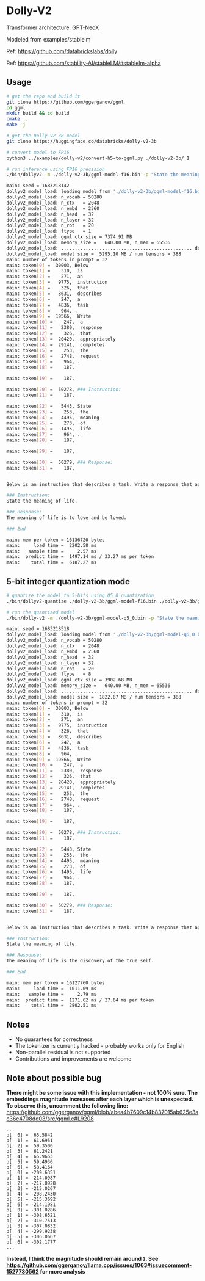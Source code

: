 # Dolly-V2

Transformer architecture: GPT-NeoX

Modeled from examples/stablelm

Ref: https://github.com/databrickslabs/dolly

Ref: https://github.com/stability-AI/stableLM/#stablelm-alpha

## Usage

```bash
# get the repo and build it
git clone https://github.com/ggerganov/ggml
cd ggml
mkdir build && cd build
cmake ..
make -j

# get the Dolly-V2 3B model
git clone https://huggingface.co/databricks/dolly-v2-3b

# convert model to FP16
python3 ../examples/dolly-v2/convert-h5-to-ggml.py ./dolly-v2-3b/ 1

# run inference using FP16 precision
./bin/dollyv2 -m ./dolly-v2-3b/ggml-model-f16.bin -p "State the meaning of life." -t 6 -n 64

main: seed = 1683218142
dollyv2_model_load: loading model from './dolly-v2-3b/ggml-model-f16.bin' - please wait ...
dollyv2_model_load: n_vocab = 50280
dollyv2_model_load: n_ctx   = 2048
dollyv2_model_load: n_embd  = 2560
dollyv2_model_load: n_head  = 32
dollyv2_model_load: n_layer = 32
dollyv2_model_load: n_rot   = 20
dollyv2_model_load: ftype   = 1
dollyv2_model_load: ggml ctx size = 7374.91 MB
dollyv2_model_load: memory_size =   640.00 MB, n_mem = 65536
dollyv2_model_load: ................................................ done
dollyv2_model_load: model size =  5295.10 MB / num tensors = 388
main: number of tokens in prompt = 32
main: token[0] =  30003, Below
main: token[1] =    310,  is
main: token[2] =    271,  an
main: token[3] =   9775,  instruction
main: token[4] =    326,  that
main: token[5] =   8631,  describes
main: token[6] =    247,  a
main: token[7] =   4836,  task
main: token[8] =    964, .
main: token[9] =  19566,  Write
main: token[10] =    247,  a
main: token[11] =   2380,  response
main: token[12] =    326,  that
main: token[13] =  20420,  appropriately
main: token[14] =  29141,  completes
main: token[15] =    253,  the
main: token[16] =   2748,  request
main: token[17] =    964, .
main: token[18] =    187, 

main: token[19] =    187, 

main: token[20] =  50278, ### Instruction:
main: token[21] =    187, 

main: token[22] =   5443, State
main: token[23] =    253,  the
main: token[24] =   4495,  meaning
main: token[25] =    273,  of
main: token[26] =   1495,  life
main: token[27] =    964, .
main: token[28] =    187, 

main: token[29] =    187, 

main: token[30] =  50279, ### Response:
main: token[31] =    187, 


Below is an instruction that describes a task. Write a response that appropriately completes the request.

### Instruction:
State the meaning of life.

### Response:
The meaning of life is to love and be loved.

### End

main: mem per token = 16136720 bytes
main:     load time =  2202.58 ms
main:   sample time =     2.57 ms
main:  predict time =  1497.14 ms / 33.27 ms per token
main:    total time =  6187.27 ms
```

## 5-bit integer quantization mode

```bash
# quantize the model to 5-bits using Q5_0 quantization
./bin/dollyv2-quantize ./dolly-v2-3b/ggml-model-f16.bin ./dolly-v2-3b/ggml-model-q5_0.bin 8

# run the quantized model
./bin/dolly-v2 -m ./dolly-v2-3b/ggml-model-q5_0.bin -p "State the meaning of life." -t 6 -n 64

main: seed = 1683218518
dollyv2_model_load: loading model from './dolly-v2-3b/ggml-model-q5_0.bin' - please wait ...
dollyv2_model_load: n_vocab = 50280
dollyv2_model_load: n_ctx   = 2048
dollyv2_model_load: n_embd  = 2560
dollyv2_model_load: n_head  = 32
dollyv2_model_load: n_layer = 32
dollyv2_model_load: n_rot   = 20
dollyv2_model_load: ftype   = 8
dollyv2_model_load: ggml ctx size = 3902.68 MB
dollyv2_model_load: memory_size =   640.00 MB, n_mem = 65536
dollyv2_model_load: ................................................ done
dollyv2_model_load: model size =  1822.87 MB / num tensors = 388
main: number of tokens in prompt = 32
main: token[0] =  30003, Below
main: token[1] =    310,  is
main: token[2] =    271,  an
main: token[3] =   9775,  instruction
main: token[4] =    326,  that
main: token[5] =   8631,  describes
main: token[6] =    247,  a
main: token[7] =   4836,  task
main: token[8] =    964, .
main: token[9] =  19566,  Write
main: token[10] =    247,  a
main: token[11] =   2380,  response
main: token[12] =    326,  that
main: token[13] =  20420,  appropriately
main: token[14] =  29141,  completes
main: token[15] =    253,  the
main: token[16] =   2748,  request
main: token[17] =    964, .
main: token[18] =    187, 

main: token[19] =    187, 

main: token[20] =  50278, ### Instruction:
main: token[21] =    187, 

main: token[22] =   5443, State
main: token[23] =    253,  the
main: token[24] =   4495,  meaning
main: token[25] =    273,  of
main: token[26] =   1495,  life
main: token[27] =    964, .
main: token[28] =    187, 

main: token[29] =    187, 

main: token[30] =  50279, ### Response:
main: token[31] =    187, 


Below is an instruction that describes a task. Write a response that appropriately completes the request.

### Instruction:
State the meaning of life.

### Response:
The meaning of life is the discovery of the true self.

### End

main: mem per token = 16127760 bytes
main:     load time =  1011.09 ms
main:   sample time =     2.79 ms
main:  predict time =  1271.62 ms / 27.64 ms per token
main:    total time =  2802.51 ms
```

## Notes

- No guarantees for correctness
- The tokenizer is currently hacked - probably works only for English
- Non-parallel residual is not supported
- Contributions and improvements are welcome

## Note about possible bug
**There might be some issue with this implementation - not 100% sure.
The embeddings magnitude increases after each layer which is unexpected.
To observe this, uncomment the following line:**
https://github.com/ggerganov/ggml/blob/abea4b7609c14b837015ab625e3ac36c4708dd03/src/ggml.c#L9208
```
...
p[  0] =  65.5842
p[  1] =  61.6951
p[  2] =  59.3500
p[  3] =  61.2421
p[  4] =  65.9653
p[  5] =  59.4936
p[  6] =  58.4164
p[  0] = -209.6351
p[  1] = -214.0987
p[  2] = -217.0928
p[  3] = -215.0267
p[  4] = -208.2430
p[  5] = -215.3692
p[  6] = -214.1981
p[  0] = -301.0286
p[  1] = -308.6521
p[  2] = -310.7513
p[  3] = -307.0832
p[  4] = -299.9238
p[  5] = -306.0667
p[  6] = -302.1777
...
```
**Instead, I think the magnitude should remain around `1`.
See https://github.com/ggerganov/llama.cpp/issues/1063#issuecomment-1527730562 for more analysis**
